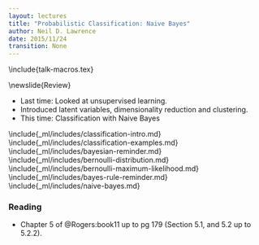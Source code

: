 ```yaml
---
layout: lectures
title: "Probabilistic Classification: Naive Bayes"
author: Neil D. Lawrence
date: 2015/11/24
transition: None
---
```


\include{talk-macros.tex}

\newslide{Review}

* Last time: Looked at unsupervised learning.
* Introduced latent variables, dimensionality reduction and clustering.
* This time: Classification with Naive Bayes

\include{_ml/includes/classification-intro.md}
\include{_ml/includes/classification-examples.md}
\include{_ml/includes/bayesian-reminder.md}
\include{_ml/includes/bernoulli-distribution.md}
\include{_ml/includes/bernoulli-maximum-likelihood.md}
\include{_ml/includes/bayes-rule-reminder.md}
\include{_ml/includes/naive-bayes.md}

### Reading

* Chapter 5 of @Rogers:book11 up to pg 179 (Section 5.1, and 5.2 up to 5.2.2).





